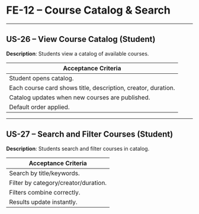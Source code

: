 # **FE-12 – Course Catalog & Search**

---

## **US-26 – View Course Catalog (Student)**  
**Description**: Students view a catalog of available courses.  

| **Acceptance Criteria** |
|--------------------------|
| Student opens catalog. |
| Each course card shows title, description, creator, duration. |
| Catalog updates when new courses are published. |
| Default order applied. |

---

## **US-27 – Search and Filter Courses (Student)**  
**Description**: Students search and filter courses in catalog.  

| **Acceptance Criteria** |
|--------------------------|
| Search by title/keywords. |
| Filter by category/creator/duration. |
| Filters combine correctly. |
| Results update instantly. |
